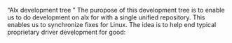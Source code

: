 “Alx development tree ”
The puropose of this development tree is to enable us to do development on alx for with a single unified repository. This enables us to synchronize fixes for Linux. The idea is to help end typical proprietary driver development for good:
